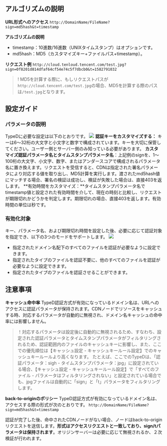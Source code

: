 ## アルゴリズムの説明
**URL形式へのアクセス**
`http://DomainName/FileName?sign=md5hash&t=timestamp`

**アルゴリズムの説明**
- timestamp：10進数/16進数（UNIXタイムスタンプ）はオプションです。
- md5hash：MD5（カスタマイズキー+ファイルパス+timestamp）。

**リクエスト例**
`http://cloud.tenloud.tencent.com/test.jpg?sign=0f8201d814dfaf64cf54e74c5f7dbcb0&t=1582791032`

> ! MD5を計算する際に、もしリクエストパスが`http://cloud.tencent.com/test.jpg`の場合、MD5を計算する際のパスは`/test.jpg`となります。

## 設定ガイド
### パラメータの説明
TypeDに必要な設定は以下のとおりです。
![](https://main.qcloudimg.com/raw/6caae33f26a263699003ccb2e4e562c5.png)
**認証キーをカスタマイズする：** キーは6～32桁の大文字と小文字と数字で構成されています。キーを大切に保管してください。ユーザー側とサーバー側のみ知っている必要があります。
**カスタマイズ認証パラメータ名とタイムスタンプパラメータ名**：上記例のsignを、1〜100桁の大文字、小文字、数字、またはアンダースコアで構成されるパラメータ名に置き換えます。リクエストを受信すると、CDNは指定された署名パラメータにより対応する値を取り出し、MD5計算を実行します。渡されたmd5hash値にマッチする場合、署名の検証は成功し、検証が失敗した場合は、直接403を返します。
**有効時間をカスタマイズ：**タイムスタンプパラメータ名でtimestamp値と設定された有効時間を介して、現在の時刻と比較し、リクエストが期限切れかどうかを判定します。期限切れの場合、直接403を返します。有効時間の単位は秒です。 

### 有効化対象
キー、パラメータ名、および期限切れ時間を設定した後、必要に応じて認証対象を指定でき、以下の3つのモードをサポートします。
![](https://main.qcloudimg.com/raw/8a9b8c36cfc91a31cf96b31f0e6553c2.png)

+ 指定されたドメイン名配下のすべてのファイルを認証が必要なように設定できます。
+ 指定されたタイプのファイルを認証不要に、他のすべてのファイルを認証が必要なように設定できます。
+ 指定されたタイプのファイルを認証させることができます。

## 注意事項
**キャッシュ命中率**
TypeD認証方式が有効になっているドメイン名は、URLへのアクセスに認証パラメータが保持されます。CDNノードでリソースをキャッシュする時、対応するパラメータが自動的に無視され、ドメイン名キャッシュの命中率には影響しません。
>！対応するパラメータは設定後に自動的に無視されるため、すなわち、設定された認証パラメータとタイムスタンプパラメータがフィルタリングされるため、認証範囲内のファイルのキャッシュキーに影響し、また、ここでの優先順位は【キャッシュ設定 - キャッシュキールール設定】でのキャッシュキールールより高くなります。
たとえば、ここでのTypeDは、「認証パラメータ：sigh - タイムスタンプパラメータ：jpg」に設定されている場合、【キャッシュ設定 - キャッシュキールール設定】で「すべてのファイル - パラメータはフィルタリングされない」と設定されている場合でも、jpgファイルは自動的に「sign」と「t」パラメータをフィルタリングします。

**back-to-originのポリシー**
TypeD認証方式が有効になっているドメイン名は、アクセスする際の形式が次のとおりです。
`http://DomainName/FileName?sign=md5hash&t=timestamp`

認証が完了した後、命中されたCDNノードがない場合、ノードはback-to-originリクエストを送信します。**形式はアクセスリクエストと一致しており、sign/tパラメータは保持されます**。オリジンサーバーは必要に応じて無視されるか、２次検証が行われます。
